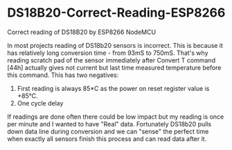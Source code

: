 
# DS18B20-Correct-Reading-ESP8266
Correct reading of DS18B20 by ESP8266 NodeMCU

In most projects reading of DS18b20 sensors is incorrect. 
This is because it has relatively long conversion time - from 93mS to 750mS.
That's why reading scratch pad of the sensor immediately after Convert T command [44h] actually gives not current but last time measured temperature before this command. This has two negatives:
1. First reading is always 85*C as the power on reset register value is +85°C.
2. One cycle delay

If readings are done often there could be low impact but my reading is once per minute and I wanted to have "Real" data.
Fortunately DS18b20 pulls down data line during conversion and we can "sense" the perfect time when exactly all sensors finish this process and can read data after it.
